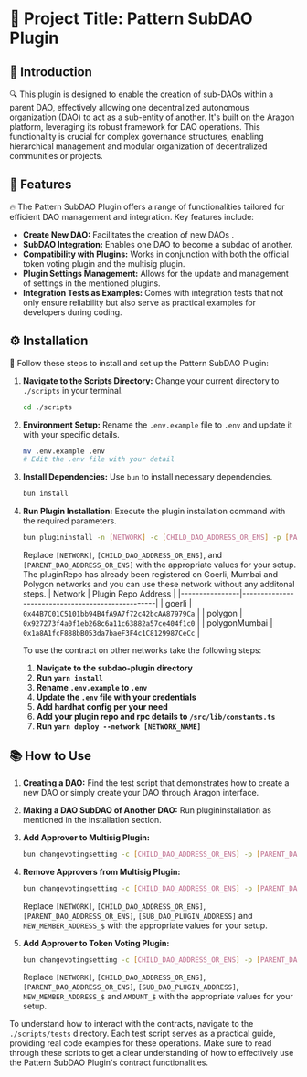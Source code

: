 # 🌟 Project Title: Pattern SubDAO Plugin

## 📜 Introduction
🔍 This plugin is designed to enable the creation of sub-DAOs within a parent DAO, effectively allowing one decentralized autonomous organization (DAO) to act as a sub-entity of another. It's built on the Aragon platform, leveraging its robust framework for DAO operations. This functionality is crucial for complex governance structures, enabling hierarchical management and modular organization of decentralized communities or projects.


## 🚀 Features
🔥 The Pattern SubDAO Plugin offers a range of functionalities tailored for efficient DAO management and integration. Key features include:
- **Create New DAO:** Facilitates the creation of new DAOs .
- **SubDAO Integration:** Enables one DAO to become a subdao of another.
- **Compatibility with Plugins:** Works in conjunction with both the official token voting plugin and the multisig plugin.
- **Plugin Settings Management:** Allows for the update and management of settings in the mentioned plugins.
- **Integration Tests as Examples:** Comes with integration tests that not only ensure reliability but also serve as practical examples for developers during coding.

## ⚙️ Installation
👣 Follow these steps to install and set up the Pattern SubDAO Plugin:

1. **Navigate to the Scripts Directory:**
   Change your current directory to `./scripts` in your terminal.
   ```bash
   cd ./scripts
   ```
2. **Environment Setup:**
   Rename the `.env.example` file to `.env` and update it with your specific details.
   ```bash
   mv .env.example .env
   # Edit the .env file with your detail
   ```
3. **Install Dependencies:**
   Use `bun` to install necessary dependencies.
   ```bash
   bun install
   ```
4. **Run Plugin Installation:**
   Execute the plugin installation command with the required parameters.
   ```bash
   bun plugininstall -n [NETWORK] -c [CHILD_DAO_ADDRESS_OR_ENS] -p [PARENT_DAO_ADDRESS_OR_ENS]
   ```
   Replace `[NETWORK]`, `[CHILD_DAO_ADDRESS_OR_ENS]`, and `[PARENT_DAO_ADDRESS_OR_ENS]` with the appropriate values for your setup.
   The pluginRepo has already been registered on Goerli, Mumbai and Polygon networks and you can use these network without any additonal steps.
   | Network        | Plugin Repo Address                              |
   |----------------|--------------------------------------------------|
   | goerli         | `0x44B7C01C5101bb94B4fA9A7f72c42bcAA87979Ca`       |
   | polygon        | `0x927273f4a0f1eb268c6a11c63882a57ce404f1c0`       |
   | polygonMumbai  | `0x1a8A1fcF888bB053da7baeF3F4c1C8129987CeCc`       |

   To use the contract on other networks take the following steps:
   1. **Navigate to the subdao-plugin directory**
   2. **Run `yarn install`**
   3. **Rename `.env.example` to `.env`**
   4. **Update the `.env` file with your credentials**
   5. **Add hardhat config per your need**
   6. **Add your plugin repo and rpc details to `/src/lib/constants.ts`**  
   7. **Run `yarn deploy --network [NETWORK_NAME]`**  


## 📚 How to Use 

1. **Creating a DAO:**
   Find the test script that demonstrates how to create a new DAO or simply create your DAO through Aragon interface. 

2. **Making a DAO SubDAO of Another DAO:**
   Run plugininstallation as mentioned in the Installation section. 

3. **Add Approver to Multisig Plugin:**
    ```bash
   bun changevotingsetting -c [CHILD_DAO_ADDRESS_OR_ENS] -p [PARENT_DAO_ADDRESS_OR_ENS] -n [NETWORK] -s [SUB_DAO_PLUGIN_ADDRESS] -f multisigAddAddresses '["NEW_MEMBER_ADDRESS_1","NEW_MEMBER_ADDRESS_2,...]'
   ```
4. **Remove Approvers from Multisig Plugin:**
   ```bash
   bun changevotingsetting -c [CHILD_DAO_ADDRESS_OR_ENS] -p [PARENT_DAO_ADDRESS_OR_ENS] -n [NETWORK] -s [SUB_DAO_PLUGIN_ADDRESS] -f multisigRemoveAddresses '["NEW_MEMBER_ADDRESS_1","NEW_MEMBER_ADDRESS_2,...]'
   ```
   Replace `[NETWORK]`, `[CHILD_DAO_ADDRESS_OR_ENS]`, `[PARENT_DAO_ADDRESS_OR_ENS]`, `[SUB_DAO_PLUGIN_ADDRESS]` and `NEW_MEMBER_ADDRESS_$` with the appropriate values for your setup.

4. **Add Approver to Token Voting Plugin:**
    ```bash
   bun changevotingsetting -c [CHILD_DAO_ADDRESS_OR_ENS] -p [PARENT_DAO_ADDRESS_OR_ENS] -n [NETWORK] -s [SUB_DAO_PLUGIN_ADDRESS] -f tokenVotingIncreaseAddressVotingPower '["NEW_MEMBER_ADDRESS_1","NEW_MEMBER_ADDRESS_2,...]' "[AMOUNT_1, AMOUNT_2,...]"
   ```
   Replace `[NETWORK]`, `[CHILD_DAO_ADDRESS_OR_ENS]`, `[PARENT_DAO_ADDRESS_OR_ENS]`, `[SUB_DAO_PLUGIN_ADDRESS]`, `NEW_MEMBER_ADDRESS_$` and `AMOUNT_$` with the appropriate values for your setup.

To understand how to interact with the contracts, navigate to the `./scripts/tests` directory. Each test script serves as a practical guide, providing real code examples for these operations. Make sure to read through these scripts to get a clear understanding of how to effectively use the Pattern SubDAO Plugin's contract functionalities.

